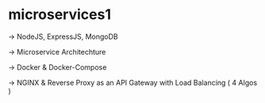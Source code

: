 # microservices1

-> NodeJS, ExpressJS, MongoDB

-> Microservice Architechture

-> Docker & Docker-Compose

-> NGINX & Reverse Proxy as an API Gateway with Load Balancing ( 4 Algos )

